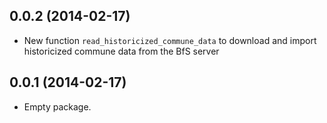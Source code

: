 ## 0.0.2 (2014-02-17)

- New function `read_historicized_commune_data` to download and import
  historicized commune data from the BfS server

## 0.0.1 (2014-02-17)

- Empty package.
